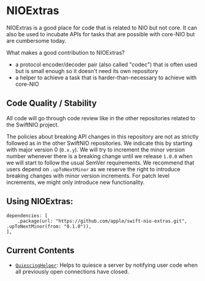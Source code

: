 # NIOExtras

NIOExtras is a good place for code that is related to NIO but not core. It can also be used to incubate APIs for tasks that are possible with core-NIO but are cumbersome today.

What makes a good contribution to NIOExtras?

- a protocol encoder/decoder pair (also called "codec") that is often used but is small enough so it doesn't need its own repository
- a helper to achieve a task that is harder-than-necessary to achieve with core-NIO

## Code Quality / Stability

All code will go through code review like in the other repositories related to the SwiftNIO project.

The policies about breaking API changes in this repository are not as strictly
followed as in the other SwiftNIO repositories. We indicate this by starting
with major version 0 (`0.x.y`). We will try to increment the minor version
number whenever there is a breaking change until we release `1.0.0` when we will
start to follow the usual SemVer requirements. We recommend that users depend on
`.upToNextMinor` as we reserve the right to introduce breaking changes with
minor version increments. For patch level increments, we might only introduce new
functionality.

## Using NIOExtras:

    dependencies: [
        .package(url: "https://github.com/apple/swift-nio-extras.git", .upToNextMinor(from: "0.1.0")),
    ],

## Current Contents

- [`QuiescingHelper`](Sources/NIOExtras/QuiescingHelper.swift): Helps to quiesce
  a server by notifying user code when all previously open connections have closed.
